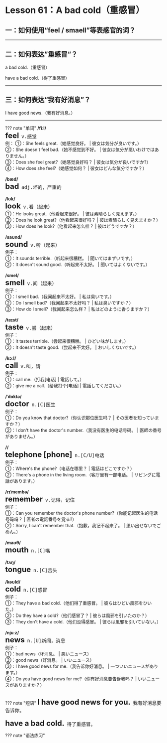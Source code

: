 # Lesson 61：A bad cold（重感冒）


## 一：如何使用“feel / smaell”等表感官的词？





---
## 二：如何表达”重感冒“？

a bad cold.（重感冒）

have a bad cold.（得了重感冒）


---
## 三：如何表达“我有好消息”？

I have good news.（我有好消息。）


---
??? note "单词"
    **/fiːl/**<br>
    <font size=5>**feel**</font>&nbsp;&nbsp;<font size=4>`v.感觉`</font><br>
    例：
    ①：She feels great.（她感觉良好。 | 彼女は気分が良いです。）<br>
    ②：She doesn't feel bad.（她不感觉到不好。 | 彼女は気分が悪いわけではありません。）<br>
    ③：Does she feel great?（她感觉良好吗？ | 彼女は気分が良いですか?）<br>
    ④：How does she feel?（她感觉如何？ | 彼女はどんな気分ですか？）<br>
    <br>
    **/bæd/**<br>
    <font size=5>**bad**</font>&nbsp;&nbsp;<font size=4>`adj.坏的，严重的`</font><br>
    <br>
    **/lʊk/**<br>
    <font size=5>**look**</font>&nbsp;&nbsp;<font size=4>`v.看（起来）`</font><br>
    ①：He looks great.（他看起来很好。 | 彼は素晴らしく見えます。）<br>
    ②：Does he look great?（他看起来很好吗？ | 彼は素晴らしく見えますか？）<br>
    ③：How does he look?（他看起来怎么样？ | 彼はどうですか？）<br>
    <br>
    **/saʊnd/**<br>
    <font size=5>**sound**</font>&nbsp;&nbsp;<font size=4>`v.听（起来）`</font><br>
    例子：<br>
    ①：It sounds terrible.（听起来很糟糕。 | 聞いてはまずいです。）<br>
    ②：It doesn't sound good.（听起来不太好。 | 聞いてはよくないです。）<br>
    <br>
    **/smel/**<br>
    <font size=5>**smell**</font>&nbsp;&nbsp;<font size=4>`v.闻（起来）`</font><br>
    例子：<br>
    ①：I smell bad.（我闻起来不太好。 | 私は臭いです。）<br>
    ②：Do I smell bad?（我闻起来不太好吗？ | 私は臭いですか？）<br>
    ③：How do I smell?（我闻起来怎么样？ | 私はどのように香りますか？）<br>
    <br>
    **/teɪst/**<br>
    <font size=5>**taste**</font>&nbsp;&nbsp;<font size=4>`v.尝（起来）`</font><br>
    例子：<br>
    ①：It tastes terrible.（尝起来很糟糕。 | ひどい味がします。）<br>
    ②：It doesn't taste good.（尝起来不太好。 | おいしくないです。）<br>
    <br>
    **/kɔːl/**<br>
    <font size=5>**call**</font>&nbsp;&nbsp;<font size=4>`v.叫，请`</font><br>
    例子：<br>
    ①：call me.（打我[电话] | 電話して。）<br>
    ②：give me a call.（给我打个[电话] | 電話してください。）<br>
    <br>
    **/ˈdɒktə/**<br>
    <font size=5>**doctor**</font>&nbsp;&nbsp;<font size=4>`n.[C]医生`</font><br>
    例子：<br>
    ①：Do you know that doctor?（你认识那位医生吗？ | その医者を知っていますか？）<br>
    ②：I don't have the doctor's number.（我没有医生的电话号码。 | 医師の番号がありません。）<br>
    <br>
    **//**<br>
    <font size=5>**telephone [phone]**</font>&nbsp;&nbsp;<font size=4>`n.[C/U]电话`</font><br>
    例子：<br>
    ①：Where's the phone?（电话在哪里？ | 電話はどこですか？）<br>
    ②：There's a phone in the living room.（客厅里有一部电话。 | リビングに電話があります。）<br>
    <br>
    **/rɪˈmembə/**<br>
    <font size=5>**remember**</font>&nbsp;&nbsp;<font size=4>`v.记得，记住`</font><br>
    例子：<br>
    ①：Can you remember the doctor's phone number?（你能记起医生的电话号码吗？ | 医者の電話番号を覚る?）<br>
    ②：Sorry, I can't remember that.（抱歉，我记不起来了。 | 思い出せないでごめん。）<br>
    <br>
    **/maʊθ/**<br>
    <font size=5>**mouth**</font>&nbsp;&nbsp;<font size=4>`n.[C]嘴`</font><br>
    <br>
    **/tʌŋ/**<br>
    <font size=5>**tongue**</font>&nbsp;&nbsp;<font size=4>`n.[C]舌头`</font><br>
    <br>
    **/kəʊld/**<br>
    <font size=5>**cold**</font>&nbsp;&nbsp;<font size=4>`n.[C]感冒`</font><br>
    例子：<br>
    ①：They have a bad cold.（他们得了重感冒。 | 彼らはひどい風邪をひいた。）<br>
    ②：Do they have a cold?（他们感冒了？ | 彼らは風邪を引いたのか？）<br>
    ③：They don't have a cold.（他们没得感冒。 | 彼らは風邪を引いていない。）<br>
    <br>
    **/njuːz/**<br>
    <font size=5>**news**</font>&nbsp;&nbsp;<font size=4>`n.[U]新闻，消息`</font><br>
    例子：<br>
    ①：bad news（坏消息。 | 悪いニュース）<br>
    ②：good news（好消息。 | いいニュース）<br>
    ③：I have good news for me.（我告诉你好消息。 | 一ついいニュースがあります。）<br>
    ④：Do you have good news for me?（你有好消息要告诉我吗？ | いいニュースがありますか？）<br>
    <br>


??? note "短语"
    <font size=5>**I have good news for you.**</font>&nbsp;&nbsp;<font size=4>`我有好消息要告诉你。`</font><br>
    <br>
    <font size=5>**have a bad cold.**</font>&nbsp;&nbsp;<font size=4>`得了重感冒。`</font><br>


??? note "语法练习" 

